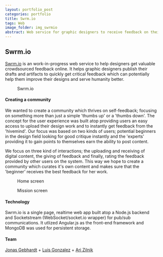 ```yaml
---
layout: portfolio_post
categories: portfolio
title: Swrm.io
tags: Web
image_folder: img_swrmio
abstract: Web service for graphic designers to receive feedback on their work atop a Node.js stack.
---
```

<h2>Swrm.io</h2>

[Swrm.io](http://swrm.io) is an work-in-progress web service to help designers get valuable crowdsourced feedback online. It helps graphic designers publish their drafts and artifacts to quickly get critical feedback which can potentially help them improve their designs and serve humanity better.

<figure class="post-image">
	<img lazysrc="/img/img_swrmio/logo.png">
	<figcaption>Swrm.io</figcaption>
</figure>

<h4>Creating a community</h4>

We wanted to create a community which thrives on self-feedback; focusing on something more than just a simple 'thumbs up' or a 'thumbs down'. The concept for the user experience was built atop providing users an easy access to upload their design work and to instantly get feedback from the 'hivemind'. Our focus was based on two kinds of users; potential beginners in the design field looking for good critique instantly and the 'experts' providing it to gain points to themselves earn the ability to post content.

We focus on three kind of interactions; the uploading and receiving of digital content, the giving of feedback and finally, rating the feedback provided by other users on the system. This way we hope to create a community which curates it's own content and makes sure that the 'beginner' receives the best feedback for her work.

<figure class="post-image">
	<img lazysrc="/img/img_swrmio/screencap.png">
	<figcaption>Home screen</figcaption>
</figure>

<figure class="post-image">
	<img lazysrc="/img/img_swrmio/missions.png">
	<figcaption>Mission screen</figcaption>
</figure>

<h4>Technology</h4>

Swrm.io is a single page, realtime web app built atop a Node.js backend and Socketstream (WebSocket/socket.io wrapper) for pub/sub communications. It utlized Angular.js as the front-end framework and MongoDB was used for persistent storage.

<h4>Team</h4>

[Jonas Gebhardt](http://jonasgebhardt.net) + [Luis Gonzalez](http://lgonza.com) + [Ari Zilnik](http://ari.zilnik.com/)

